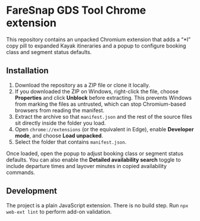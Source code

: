 # FareSnap GDS Tool Chrome extension

This repository contains an unpacked Chromium extension that adds a “*I” copy pill to expanded Kayak itineraries and a popup to configure booking class and segment status defaults.

## Installation

1. Download the repository as a ZIP file or clone it locally.
2. If you downloaded the ZIP on Windows, right-click the file, choose **Properties** and click **Unblock** before extracting. This prevents Windows from marking the files as untrusted, which can stop Chromium-based browsers from reading the manifest.
3. Extract the archive so that `manifest.json` and the rest of the source files sit directly inside the folder you load.
4. Open `chrome://extensions` (or the equivalent in Edge), enable **Developer mode**, and choose **Load unpacked**.
5. Select the folder that contains `manifest.json`.

Once loaded, open the popup to adjust booking class or segment status defaults.
You can also enable the **Detailed availability search** toggle to include departure
times and layover minutes in copied availability commands.

## Development

The project is a plain JavaScript extension. There is no build step. Run `npx web-ext lint` to perform add-on validation.
